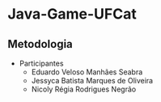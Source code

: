 # Java-Game-UFCat

## Metodologia
* Participantes
  * Eduardo Veloso Manhães Seabra
  * Jessyca Batista Marques de Oliveira
  * Nicoly Régia Rodrigues Negrão
